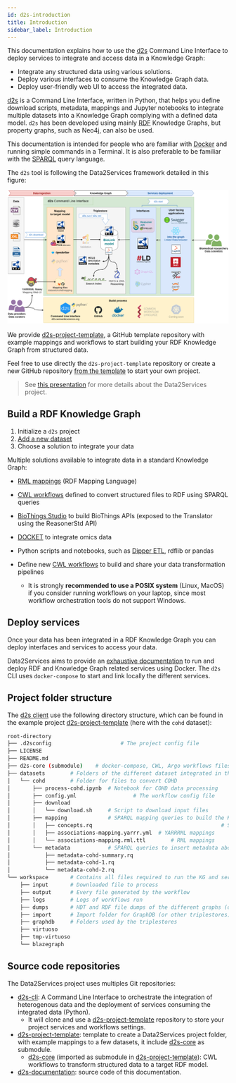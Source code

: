 ```yaml
---
id: d2s-introduction
title: Introduction
sidebar_label: Introduction
---
```


This documentation explains how to use the [d2s](https://pypi.org/project/d2s/) Command Line Interface to deploy services to integrate and access data in a Knowledge Graph:

* Integrate any structured data using various solutions.
* Deploy various interfaces to consume the Knowledge Graph data.
* Deploy user-friendly web UI to access the integrated data.

[d2s](https://pypi.org/project/d2s/) is a Command Line Interface, written in Python, that helps you define download scripts, metadata, mappings and Jupyter notebooks to integrate multiple datasets into a Knowledge Graph complying with a defined data model. `d2s` has been developed using mainly [RDF](https://www.w3.org/RDF/) Knowledge Graphs, but property graphs, such as Neo4j, can also be used. 

This documentation is intended for people who are familiar with [Docker](https://www.docker.com/) and running simple commands in a Terminal. It is also preferable to be familiar with the [SPARQL](https://www.w3.org/TR/sparql11-query/) query language.

The `d2s` tool is following the Data2Services framework detailed in this figure:

<img src="/img/d2s-architecture.png" alt="Data2Services infrastructure" style="max-width: 100%; max-height: 100%;" />

We provide [d2s-project-template](https://github.com/MaastrichtU-IDS/d2s-project-template/), a GitHub template repository with example mappings and workflows to start building your RDF Knowledge Graph from structured data. 

Feel free to use directly the `d2s-project-template` repository or create a new GitHub repository [from the template](https://github.com/MaastrichtU-IDS/d2s-project-template/) to start your own project.

> See [this presentation](/resources/2020-03-16-data2services-ncats_translator_presentation.pdf) for more details about the Data2Services project.

## Build a RDF Knowledge Graph

1. Initialize a `d2s` project
2. [Add a new dataset](/docs/d2s-new-dataset)
3. Choose a solution to integrate your data

Multiple solutions available to integrate data in a standard Knowledge Graph:

* [RML mappings](/docs/d2s-rml) (RDF Mapping Language)
* [CWL workflows](https://d2s.semanticscience.org/docs/d2s-run) defined to convert structured files to RDF using SPARQL queries
* [BioThings Studio](/docs/d2s-biothings) to build BioThings APIs (exposed to the Translator using the ReasonerStd API)
* [DOCKET](/docs/services-utilities#docket-multiomics-data-provider) to integrate omics data
* Python scripts and notebooks, such as [Dipper ETL](/docs/d2s-dipper), rdflib or pandas

* Define new [CWL workflows](https://www.commonwl.org/) to build and share your data transformation pipelines
  * It is strongly **recommended to use a POSIX system** (Linux, MacOS) if you consider running workflows on your laptop, since most workflow orchestration tools do not support Windows.

## Deploy services

Once your data has been integrated in a RDF Knowledge Graph you can deploy interfaces and services to access your data.

Data2Services aims to provide an [exhaustive documentation](/docs/d2s-services) to run and deploy RDF and Knowledge Graph related services using Docker. The `d2s` CLI uses `docker-compose` to start and link locally the different services.

## Project folder structure

The [d2s client](https://pypi.org/manage/project/d2s/releases/) use the following directory structure, which can be found in the example project [d2s-project-template](https://github.com/MaastrichtU-IDS/d2s-project-template) (here with the `cohd` dataset):

```bash
root-directory
├── .d2sconfig						# The project config file
├── LICENSE
├── README.md
├── d2s-core (submodule)	# docker-compose, CWL, Argo workflows files
├── datasets		# Folders of the different dataset integrated in the KG 
│   └── cohd		# Folder for files to convert COHD
│       ├── process-cohd.ipynb	# Notebook for COHD data processing
│       ├── config.yml					# The workflow config file
│       ├── download
│       │   └── download.sh		# Script to download input files
│       ├── mapping				# SPARQL mapping queries to build the KG 
│       │   ├── concepts.rq											# SPARQL query mappings
│       │   ├── associations-mapping.yarrr.yml	# YARRRML mappings
│       │   └── associations-mapping.rml.ttl		# RML mappings
│       └── metadata			# SPARQL queries to insert metadata about the dataset 
│           ├── metadata-cohd-summary.rq
│           ├── metadata-cohd-1.rq
│           └── metadata-cohd-2.rq
└── workspace		# Contains all files required to run the KG and services
    ├── input		# Downloaded file to process
    ├── output		# Every file generated by the workflow
    ├── logs		# Logs of workflows run 
    ├── dumps		# HDT and RDF file dumps of the different graphs (datasets)
    ├── import      # Import folder for GraphDB (or other triplestores)
    ├── graphdb     # Folders used by the triplestores
    ├── virtuoso
    ├── tmp-virtuoso
    └── blazegraph
```

## Source code repositories

The Data2Services project uses multiples Git repositories:

* [d2s-cli](https://github.com/MaastrichtU-IDS/d2s-cli): A Command Line Interface to orchestrate the integration of heterogenous  data and the deployment of services consuming the integrated data (Python).
  * It will clone and use a [d2s-project-template](https://github.com/MaastrichtU-IDS/d2s-project-template) repository to store your project services and workflows settings.
* [d2s-project-template](https://github.com/MaastrichtU-IDS/d2s-project-template): template to create a Data2Services project folder, with example mappings to a few datasets, it include [d2s-core](https://github.com/MaastrichtU-IDS/d2s-core) as submodule.
  * [d2s-core](https://github.com/MaastrichtU-IDS/d2s-core) (imported as submodule in [d2s-project-template](https://github.com/MaastrichtU-IDS/d2s-project-template)): CWL workflows to transform structured data to a target RDF model.
* [d2s-documentation](https://github.com/MaastrichtU-IDS/d2s-documentation): source code of this documentation.

